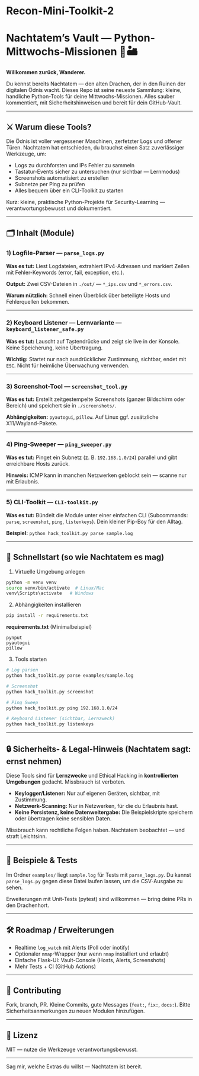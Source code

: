 # Recon-Mini-Toolkit-2
# Nachtatem’s Vault — Python-Mittwochs-Missionen 🐉🏜️

**Willkommen zurück, Wanderer.**

Du kennst bereits Nachtatem — den alten Drachen, der in den Ruinen der digitalen Ödnis wacht. Dieses Repo ist seine neueste Sammlung: kleine, handliche Python-Tools für deine Mittwochs-Missionen. Alles sauber kommentiert, mit Sicherheitshinweisen und bereit für dein GitHub-Vault.

---

## ⚔️ Warum diese Tools?

Die Ödnis ist voller vergessener Maschinen, zerfetzter Logs und offener Türen. Nachtatem hat entschieden, du brauchst einen Satz zuverlässiger Werkzeuge, um:

* Logs zu durchforsten und IPs Fehler zu sammeln
* Tastatur-Events sicher zu untersuchen (nur sichtbar — Lernmodus)
* Screenshots automatisiert zu erstellen
* Subnetze per Ping zu prüfen
* Alles bequem über ein CLI-Toolkit zu starten

Kurz: kleine, praktische Python-Projekte für Security-Learning — verantwortungsbewusst und dokumentiert.

---

## 🗂️ Inhalt (Module)

### 1) Logfile-Parser — `parse_logs.py`

**Was es tut:** Liest Logdateien, extrahiert IPv4-Adressen und markiert Zeilen mit Fehler-Keywords (error, fail, exception, etc.).

**Output:** Zwei CSV-Dateien in `./out/` — `*_ips.csv` und `*_errors.csv`.

**Warum nützlich:** Schnell einen Überblick über beteiligte Hosts und Fehlerquellen bekommen.

---

### 2) Keyboard Listener — Lernvariante — `keyboard_listener_safe.py`

**Was es tut:** Lauscht auf Tastendrücke und zeigt sie live in der Konsole. Keine Speicherung, keine Übertragung.

**Wichtig:** Startet nur nach ausdrücklicher Zustimmung, sichtbar, endet mit `ESC`. Nicht für heimliche Überwachung verwenden.

---

### 3) Screenshot-Tool — `screenshot_tool.py`

**Was es tut:** Erstellt zeitgestempelte Screenshots (ganzer Bildschirm oder Bereich) und speichert sie in `./screenshots/`.

**Abhängigkeiten:** `pyautogui`, `pillow`. Auf Linux ggf. zusätzliche X11/Wayland-Pakete.

---

### 4) Ping-Sweeper — `ping_sweeper.py`

**Was es tut:** Pinget ein Subnetz (z. B. `192.168.1.0/24`) parallel und gibt erreichbare Hosts zurück.

**Hinweis:** ICMP kann in manchen Netzwerken geblockt sein — scanne nur mit Erlaubnis.

---

### 5) CLI-Toolkit — `CLI-toolkit.py`

**Was es tut:** Bündelt die Module unter einer einfachen CLI (Subcommands: `parse`, `screenshot`, `ping`, `listenkeys`). Dein kleiner Pip-Boy für den Alltag.

**Beispiel:** `python hack_toolkit.py parse sample.log`

---

## 🚀 Schnellstart (so wie Nachtatem es mag)

1. Virtuelle Umgebung anlegen

```bash
python -m venv venv
source venv/bin/activate  # Linux/Mac
venv\Scripts\activate   # Windows
```

2. Abhängigkeiten installieren

```bash
pip install -r requirements.txt
```

**requirements.txt** (Minimalbeispiel)

```
pynput
pyautogui
pillow
```

3. Tools starten

```bash
# Log parsen
python hack_toolkit.py parse examples/sample.log

# Screenshot
python hack_toolkit.py screenshot

# Ping Sweep
python hack_toolkit.py ping 192.168.1.0/24

# Keyboard Listener (sichtbar, Lernzweck)
python hack_toolkit.py listenkeys
```

---

## 🔒 Sicherheits- & Legal-Hinweis (Nachtatem sagt: ernst nehmen)

Diese Tools sind für **Lernzwecke** und Ethical Hacking in **kontrollierten Umgebungen** gedacht. Missbrauch ist verboten.

* **Keylogger/Listener:** Nur auf eigenen Geräten, sichtbar, mit Zustimmung.
* **Netzwerk-Scanning:** Nur in Netzwerken, für die du Erlaubnis hast.
* **Keine Persistenz, keine Datenweitergabe:** Die Beispielskripte speichern oder übertragen keine sensiblen Daten.

Missbrauch kann rechtliche Folgen haben. Nachtatem beobachtet — und straft Leichtsinn.

---

## 🧪 Beispiele & Tests

Im Ordner `examples/` liegt `sample.log` für Tests mit `parse_logs.py`. Du kannst `parse_logs.py` gegen diese Datei laufen lassen, um die CSV-Ausgabe zu sehen.

Erweiterungen mit Unit-Tests (pytest) sind willkommen — bring deine PRs in den Drachenhort.

---

## 🛠️ Roadmap / Erweiterungen

* Realtime `log_watch` mit Alerts (Poll oder inotify)
* Optionaler `nmap`-Wrapper (nur wenn `nmap` installiert und erlaubt)
* Einfache Flask-UI: Vault-Console (Hosts, Alerts, Screenshots)
* Mehr Tests + CI (GitHub Actions)

---

## 🐉 Contributing

Fork, branch, PR. Kleine Commits, gute Messages (`feat:`, `fix:`, `docs:`). Bitte Sicherheitsanmerkungen zu neuen Modulen hinzufügen.

---

## 🧾 Lizenz

MIT — nutze die Werkzeuge verantwortungsbewusst.

---


Sag mir, welche Extras du willst — Nachtatem ist bereit.
